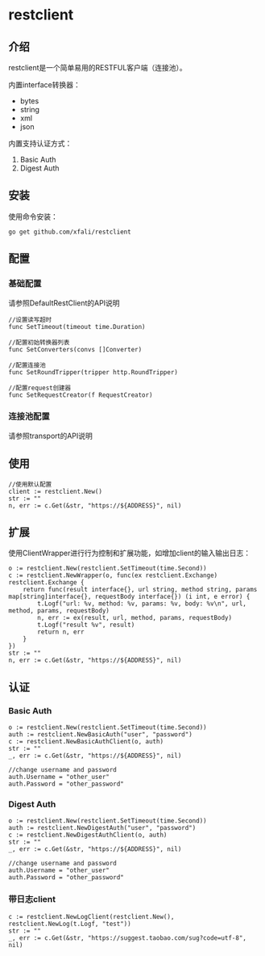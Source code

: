# restclient

## 介绍 

  restclient是一个简单易用的RESTFUL客户端（连接池）。
  
  内置interface转换器：
  - bytes
  - string
  - xml
  - json
  
  内置支持认证方式：
  1. Basic Auth
  2. Digest Auth
  
## 安装

使用命令安装：

```
go get github.com/xfali/restclient
```

## 配置

### 基础配置

请参照DefaultRestClient的API说明
```cassandraql
//设置读写超时
func SetTimeout(timeout time.Duration)
```
```cassandraql
//配置初始转换器列表
func SetConverters(convs []Converter)
```
```cassandraql
//配置连接池
func SetRoundTripper(tripper http.RoundTripper)
```
```cassandraql
//配置request创建器
func SetRequestCreator(f RequestCreator)
```
### 连接池配置

请参照transport的API说明

## 使用

```cassandraql
//使用默认配置
client := restclient.New()
str := ""
n, err := c.Get(&str, "https://${ADDRESS}", nil)
```

## 扩展

使用ClientWrapper进行行为控制和扩展功能，如增加client的输入输出日志：
```cassandraql
o := restclient.New(restclient.SetTimeout(time.Second))
c := restclient.NewWrapper(o, func(ex restclient.Exchange) restclient.Exchange {
    return func(result interface{}, url string, method string, params map[string]interface{}, requestBody interface{}) (i int, e error) {
        t.Logf("url: %v, method: %v, params: %v, body: %v\n", url, method, params, requestBody)
        n, err := ex(result, url, method, params, requestBody)
        t.Logf("result %v", result)
        return n, err
    }
})
str := ""
n, err := c.Get(&str, "https://${ADDRESS}", nil)
```

## 认证

### Basic Auth

```cassandraql
o := restclient.New(restclient.SetTimeout(time.Second))
auth := restclient.NewBasicAuth("user", "password")
c := restclient.NewBasicAuthClient(o, auth)
str := ""
_, err := c.Get(&str, "https://${ADDRESS}", nil)

//change username and password
auth.Username = "other_user"
auth.Password = "other_password"
```

### Digest Auth

```cassandraql
o := restclient.New(restclient.SetTimeout(time.Second))
auth := restclient.NewDigestAuth("user", "password")
c := restclient.NewDigestAuthClient(o, auth)
str := ""
_, err := c.Get(&str, "https://${ADDRESS}", nil)

//change username and password
auth.Username = "other_user"
auth.Password = "other_password"
```

### 带日志client
```$xslt
c := restclient.NewLogClient(restclient.New(), restclient.NewLog(t.Logf, "test"))
str := ""
_, err := c.Get(&str, "https://suggest.taobao.com/sug?code=utf-8", nil)
```